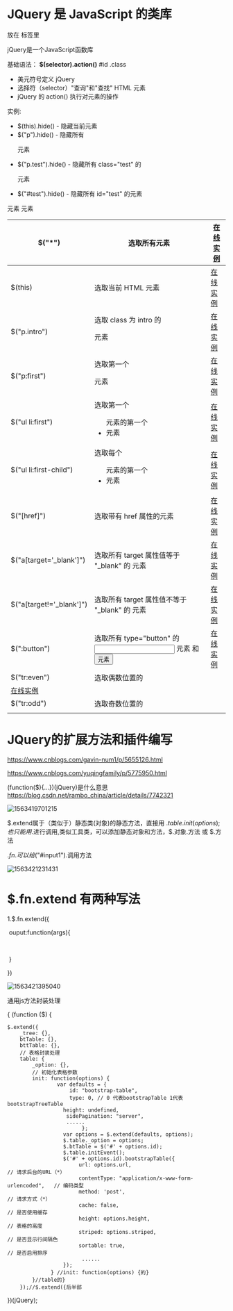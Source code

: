 # JQuery  是 JavaScript 的类库

放在<script></script> 标签里

jQuery是一个JavaScript函数库

基础语法： **$(selector).action()**   #id  .class

- 美元符号定义 jQuery
- 选择符（selector）"查询"和"查找" HTML 元素
- jQuery 的 action() 执行对元素的操作

实例:

- $(this).hide() - 隐藏当前元素
- $("p").hide() - 隐藏所有 <p> 元素
- $("p.test").hide() - 隐藏所有 class="test" 的 <p> 元素
- $("#test").hide() - 隐藏所有 id="test" 的元素





| $("*")                   | 选取所有元素                                            | [在线实例](https://www.runoob.com/try/try.php?filename=tryjquery_sel_all2) |
| ------------------------ | ------------------------------------------------------- | ------------------------------------------------------------ |
| $(this)                  | 选取当前 HTML 元素                                      | [在线实例](https://www.runoob.com/try/try.php?filename=tryjquery_sel_this) |
| $("p.intro")             | 选取 class 为 intro 的 <p> 元素                         | [在线实例](https://www.runoob.com/try/try.php?filename=tryjquery_sel_pclass) |
| $("p:first")             | 选取第一个 <p> 元素                                     | [在线实例](https://www.runoob.com/try/try.php?filename=tryjquery_sel_pfirst) |
| $("ul li:first")         | 选取第一个 <ul> 元素的第一个 <li> 元素                  | [在线实例](https://www.runoob.com/try/try.php?filename=tryjquery_sel_ullifirst) |
| $("ul li:first-child")   | 选取每个 <ul> 元素的第一个 <li> 元素                    | [在线实例](https://www.runoob.com/try/try.php?filename=tryjquery_sel_ullifirstchild) |
| $("[href]")              | 选取带有 href 属性的元素                                | [在线实例](https://www.runoob.com/try/try.php?filename=tryjquery_sel_hrefattr) |
| $("a[target='_blank']")  | 选取所有 target 属性值等于 "_blank" 的 <a> 元素         | [在线实例](https://www.runoob.com/try/try.php?filename=tryjquery_sel_hrefattrblank) |
| $("a[target!='_blank']") | 选取所有 target 属性值不等于 "_blank" 的 <a> 元素       | [在线实例](https://www.runoob.com/try/try.php?filename=tryjquery_sel_hrefattrnotblank) |
| $(":button")             | 选取所有 type="button" 的 <input> 元素 和 <button> 元素 | [在线实例](https://www.runoob.com/try/try.php?filename=tryjquery_sel_button2) |
| $("tr:even")             | 选取偶数位置的 <tr> 元素                                | [在线实例](https://www.runoob.com/try/try.php?filename=tryjquery_sel_even) |
| $("tr:odd")              | 选取奇数位置的 <tr> 元素                                |                                                              |

# JQuery的扩展方法和插件编写

https://www.cnblogs.com/gavin-num1/p/5655126.html

https://www.cnblogs.com/yuqingfamily/p/5775950.html

(function($){...})(jQuery)是什么意思
https://blog.csdn.net/rambo_china/article/details/7742321

![1563419701215](https://github.com/JUSTDOITdy/lantian/blob/master/image/1563419701215.png)

$.extend属于（类似于）静态类(对象)的静态方法，直接用 $.table.init(options);也只能用$.进行调用,类似工具类，可以添加静态对象和方法，$.对象.方法   或  $.方法

$.fn.可以给$("#input1").调用方法

![1563421231431](https://github.com/JUSTDOITdy/lantian/blob/master/image/1563421231431.png)



# $.fn.extend 有两种写法

1.$.fn.extend({

​			ouput:function(args){

​				 

​			}

})

![1563421395040](https://github.com/JUSTDOITdy/lantian/blob/master/image/1563421395040.png)



通用js方法封装处理

{
(function ($) {

	$.extend({
		_tree: {},
		btTable: {},
		bttTable: {},
		// 表格封装处理
		table: {
			_option: {},
			// 初始化表格参数
			init: function(options) {
				    var defaults = {
            			id: "bootstrap-table",
            			type: 0, // 0 代表bootstrapTable 1代表bootstrapTreeTable
        		  	  height: undefined,
        		 	   sidePagination: "server",
        		 	   ......
        	        	    };
          			  var options = $.extend(defaults, options);
           			  $.table._option = options;
            		  $.btTable = $('#' + options.id);
              		  $.table.initEvent();
             	      $('#' + options.id).bootstrapTable({
                 		   url: options.url,                                   // 请求后台的URL（*）
                  		   contentType: "application/x-www-form-urlencoded",   // 编码类型
                   		   method: 'post',                                     // 请求方式（*）
                           cache: false,                                       // 是否使用缓存
                           height: options.height,                             // 表格的高度
                           striped: options.striped,                           // 是否显示行间隔色
                           sortable: true,                                     // 是否启用排序
                            ......
                      });
                  } //init: function(options) {的}
    		}//table的}   
    	});//$.extend({后半部
})(jQuery);
